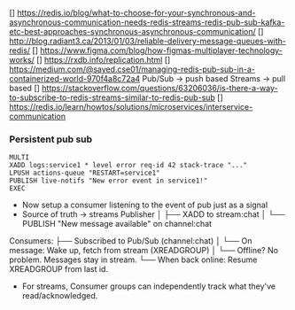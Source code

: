 [] https://redis.io/blog/what-to-choose-for-your-synchronous-and-asynchronous-communication-needs-redis-streams-redis-pub-sub-kafka-etc-best-approaches-synchronous-asynchronous-communication/
[] http://blog.radiant3.ca/2013/01/03/reliable-delivery-message-queues-with-redis/ 
[] https://www.figma.com/blog/how-figmas-multiplayer-technology-works/
[] https://rxdb.info/replication.html
[] https://medium.com/@sayed.cse01/managing-redis-pub-sub-in-a-containerized-world-970f4a8c72a4
Pub/Sub -> push based
Streams -> pull based
[] https://stackoverflow.com/questions/63206036/is-there-a-way-to-subscribe-to-redis-streams-similar-to-redis-pub-sub
[] https://redis.io/learn/howtos/solutions/microservices/interservice-communication

### Persistent pub sub
```
MULTI
XADD logs:service1 * level error req-id 42 stack-trace "..."
LPUSH actions-queue "RESTART=service1"
PUBLISH live-notifs "New error event in service1!"
EXEC
```
* Now setup a consumer listening to the event of pub just as a signal
* Source of truth -> streams
Publisher
  │
  ├── XADD to stream:chat
  │
  └── PUBLISH "New message available" on channel:chat

Consumers:
  ├── Subscribed to Pub/Sub (channel:chat)
  │     └── On message: Wake up, fetch from stream (XREADGROUP)
  │
  └── Offline? No problem. Messages stay in stream.
        └── When back online: Resume XREADGROUP from last id.

* For streams, Consumer groups can independently track what they've read/acknowledged.
